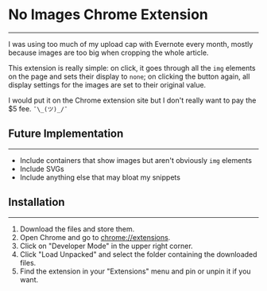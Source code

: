 # No Images Chrome Extension
---

I was using too much of my upload cap with Evernote every month, mostly because images are too big when cropping the whole article.

This extension is really simple: on click, it goes through all the `img` elements on the page and sets their display to `none`; on clicking the button again, all display settings for the images are set to their original value.

I would put it on the Chrome extension site but I don't really want to pay the $5 fee. `¯\_(ツ)_/¯`


## Future Implementation
---

* Include containers that show images but aren't obviously `img` elements
* Include SVGs
* Include anything else that may bloat my snippets


## Installation
---

1. Download the files and store them.
1. Open Chrome and go to [chrome://extensions](chrome://extensions).
1. Click on "Developer Mode" in the upper right corner.
1. Click "Load Unpacked" and select the folder containing the downloaded files.
1. Find the extension in your "Extensions" menu and pin or unpin it if you want.
